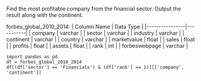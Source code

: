 Find the most profitable company from the financial sector. Output the result along with the continent.

forbes_global_2010_2014:
| Column Name    | Data Type |
|----------------|-----------|
| company        | varchar   |
| sector         | varchar   |
| industry       | varchar   |
| continent      | varchar   |
| country        | varchar   |
| marketvalue    | float     |
| sales          | float     |
| profits        | float     |
| assets         | float     |
| rank           | int       |
| forbeswebpage  | varchar   |

```
import pandas as pd
df = forbes_global_2010_2014
df[(df['sector'] == 'Financials') & (df['rank'] == 1)][['company', 'continent']]
```
